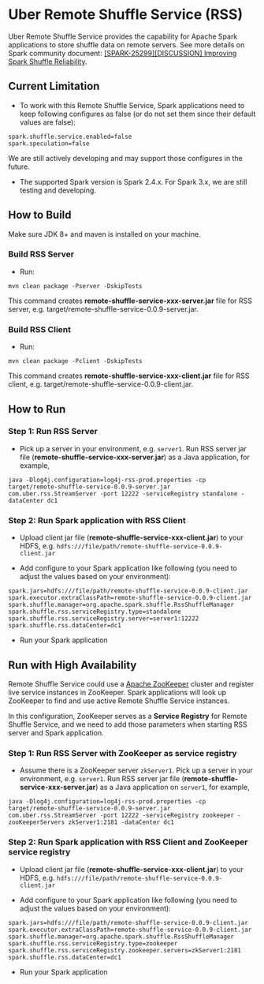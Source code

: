 # Uber Remote Shuffle Service (RSS)

Uber Remote Shuffle Service provides the capability for Apache Spark applications to store shuffle data 
on remote servers. See more details on Spark community document: 
[[SPARK-25299][DISCUSSION] Improving Spark Shuffle Reliability](https://docs.google.com/document/d/1uCkzGGVG17oGC6BJ75TpzLAZNorvrAU3FRd2X-rVHSM/edit?ts=5e3c57b8).

## Current Limitation

- To work with this Remote Shuffle Service, Spark applications need to keep following configures as false (or do not set them since their default values are false):

```
spark.shuffle.service.enabled=false
spark.speculation=false
```
We are still actively developing and may support those configures in the future.

- The supported Spark version is Spark 2.4.x. For Spark 3.x, we are still testing and developing.

## How to Build

Make sure JDK 8+ and maven is installed on your machine.

### Build RSS Server

- Run: 

```
mvn clean package -Pserver -DskipTests
```

This command creates **remote-shuffle-service-xxx-server.jar** file for RSS server, e.g. target/remote-shuffle-service-0.0.9-server.jar.

### Build RSS Client

- Run: 

```
mvn clean package -Pclient -DskipTests
```

This command creates **remote-shuffle-service-xxx-client.jar** file for RSS client, e.g. target/remote-shuffle-service-0.0.9-client.jar.

## How to Run

### Step 1: Run RSS Server

- Pick up a server in your environment, e.g. `server1`. Run RSS server jar file (**remote-shuffle-service-xxx-server.jar**) as a Java application, for example,

```
java -Dlog4j.configuration=log4j-rss-prod.properties -cp target/remote-shuffle-service-0.0.9-server.jar com.uber.rss.StreamServer -port 12222 -serviceRegistry standalone -dataCenter dc1
```

### Step 2: Run Spark application with RSS Client

- Upload client jar file (**remote-shuffle-service-xxx-client.jar**) to your HDFS, e.g. `hdfs:///file/path/remote-shuffle-service-0.0.9-client.jar`

- Add configure to your Spark application like following (you need to adjust the values based on your environment):

```
spark.jars=hdfs:///file/path/remote-shuffle-service-0.0.9-client.jar
spark.executor.extraClassPath=remote-shuffle-service-0.0.9-client.jar
spark.shuffle.manager=org.apache.spark.shuffle.RssShuffleManager
spark.shuffle.rss.serviceRegistry.type=standalone
spark.shuffle.rss.serviceRegistry.server=server1:12222
spark.shuffle.rss.dataCenter=dc1
```

- Run your Spark application

## Run with High Availability

Remote Shuffle Service could use a [Apache ZooKeeper](https://zookeeper.apache.org/) cluster and register live service 
instances in ZooKeeper. Spark applications will look up ZooKeeper to find and use active Remote Shuffle Service instances. 

In this configuration, ZooKeeper serves as a **Service Registry** for Remote Shuffle Service, and we need to add those 
parameters when starting RSS server and Spark application.

### Step 1: Run RSS Server with ZooKeeper as service registry

- Assume there is a ZooKeeper server `zkServer1`. Pick up a server in your environment, e.g. `server1`. Run RSS server jar file (**remote-shuffle-service-xxx-server.jar**) as a Java application on `server1`, for example,

```
java -Dlog4j.configuration=log4j-rss-prod.properties -cp target/remote-shuffle-service-0.0.9-server.jar com.uber.rss.StreamServer -port 12222 -serviceRegistry zookeeper -zooKeeperServers zkServer1:2181 -dataCenter dc1
```

### Step 2: Run Spark application with RSS Client and ZooKeeper service registry

- Upload client jar file (**remote-shuffle-service-xxx-client.jar**) to your HDFS, e.g. `hdfs:///file/path/remote-shuffle-service-0.0.9-client.jar`

- Add configure to your Spark application like following (you need to adjust the values based on your environment):

```
spark.jars=hdfs:///file/path/remote-shuffle-service-0.0.9-client.jar
spark.executor.extraClassPath=remote-shuffle-service-0.0.9-client.jar
spark.shuffle.manager=org.apache.spark.shuffle.RssShuffleManager
spark.shuffle.rss.serviceRegistry.type=zookeeper
spark.shuffle.rss.serviceRegistry.zookeeper.servers=zkServer1:2181
spark.shuffle.rss.dataCenter=dc1
```

- Run your Spark application
